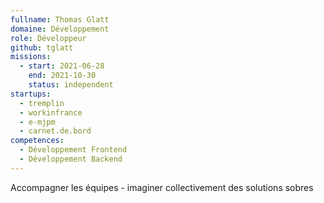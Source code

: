 ```yaml
---
fullname: Thomas Glatt
domaine: Développement
role: Développeur
github: tglatt
missions:
  - start: 2021-06-28
    end: 2021-10-30
    status: independent
startups:
  - tremplin
  - workinfrance
  - e-mjpm
  - carnet.de.bord
competences:
  - Développement Frontend
  - Développement Backend
---
```

Accompagner les équipes - imaginer collectivement des solutions sobres